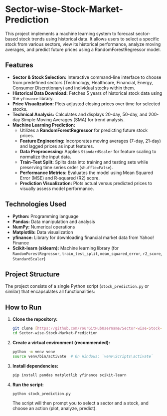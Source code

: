 # Sector-wise-Stock-Market-Prediction

This project implements a machine learning system to forecast sector-based stock trends using historical data. It allows users to select a specific stock from various sectors, view its historical performance, analyze moving averages, and predict future prices using a RandomForestRegressor model.

## Features

* **Sector & Stock Selection:** Interactive command-line interface to choose from predefined sectors (Technology, Healthcare, Financial, Energy, Consumer Discretionary) and individual stocks within them.
* **Historical Data Download:** Fetches 5 years of historical stock data using the `yfinance` library.
* **Price Visualization:** Plots adjusted closing prices over time for selected stocks.
* **Technical Analysis:** Calculates and displays 20-day, 50-day, and 200-day Simple Moving Averages (SMA) for trend analysis.
* **Machine Learning Prediction:**
    * Utilizes a **RandomForestRegressor** for predicting future stock prices.
    * **Feature Engineering:** Incorporates moving averages (7-day, 21-day) and lagged prices as input features.
    * **Data Preprocessing:** Applies `StandardScaler` for feature scaling to normalize the input data.
    * **Train-Test Split:** Splits data into training and testing sets while preserving time series order (`shuffle=False`).
    * **Performance Metrics:** Evaluates the model using Mean Squared Error (MSE) and R-squared (R2) score.
    * **Prediction Visualization:** Plots actual versus predicted prices to visually assess model performance.

## Technologies Used

* **Python:** Programming language
* **Pandas:** Data manipulation and analysis
* **NumPy:** Numerical operations
* **Matplotlib:** Data visualization
* **yfinance:** Library for downloading financial market data from Yahoo! Finance
* **Scikit-learn (sklearn):** Machine learning library (for `RandomForestRegressor`, `train_test_split`, `mean_squared_error`, `r2_score`, `StandardScaler`)

## Project Structure

The project consists of a single Python script (`stock_prediction.py` or similar) that encapsulates all functionalities:


## How to Run

1.  **Clone the repository:**
    ```bash
    git clone [https://github.com/YourGitHubUsername/Sector-wise-Stock-Market-Prediction.git](https://github.com/YourGitHubUsername/Sector-wise-Stock-Market-Prediction.git)
    cd Sector-wise-Stock-Market-Prediction
    ```
2.  **Create a virtual environment (recommended):**
    ```bash
    python -m venv venv
    source venv/bin/activate  # On Windows: `venv\Scripts\activate`
    ```
3.  **Install dependencies:**
    ```bash
    pip install pandas matplotlib yfinance scikit-learn
    ```
4.  **Run the script:**
    ```bash
    python stock_prediction.py
    ```
    The script will then prompt you to select a sector and a stock, and choose an action (plot, analyze, predict).

